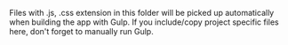 Files with .js, .css extension in this folder will be picked up automatically when building the app with Gulp.
If you include/copy project specific files here, don't forget to manually run Gulp.